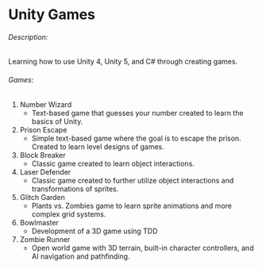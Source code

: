 # Unity Games

###### Description:
Learning how to use Unity 4, Unity 5, and C# through creating games.

###### Games:
1. Number Wizard
    * Text-based game that guesses your number created to learn the basics
    of Unity.
2. Prison Escape
    * Simple text-based game where the goal is to escape the prison. Created to
    learn level designs of games.
3. Block Breaker
    * Classic game created to learn object interactions.
4. Laser Defender
    * Classic game created to further utilize object interactions and
    transformations of sprites.
5. Glitch Garden
    * Plants vs. Zombies game to learn sprite animations and more complex
    grid systems.
6. Bowlmaster
    * Development of a 3D game using TDD
7. Zombie Runner
    * Open world game with 3D terrain, built-in character controllers, and AI navigation and pathfinding.
